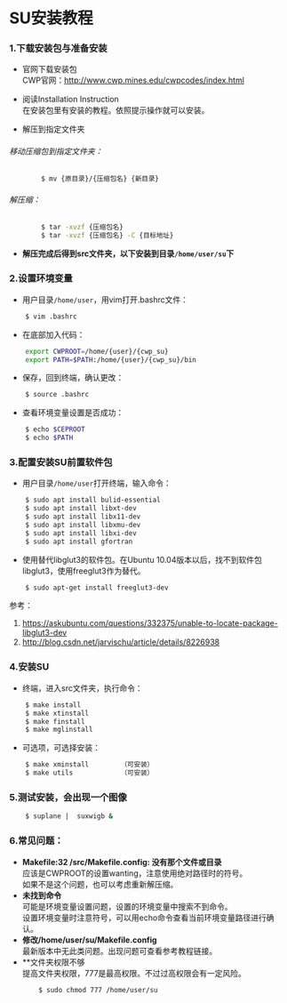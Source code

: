 SU安装教程
====

### 1.下载安装包与准备安装

* 官网下载安装包  
CWP官网：<http://www.cwp.mines.edu/cwpcodes/index.html>

* 阅读Installation Instruction  
在安装包里有安装的教程。依照提示操作就可以安装。

* 解压到指定文件夹  
###### 移动压缩包到指定文件夹：  
```Bash
		$ mv {原目录}/{压缩包名} {新目录}
```

###### 解压缩： 
```Bash
		$ tar -xvzf {压缩包名}
		$ tar -xvzf {压缩包名} -C {目标地址}
```

* **解压完成后得到src文件夹，以下安装到目录`/home/user/su`下**

### 2.设置环境变量

* 用户目录`/home/user`，用vim打开.bashrc文件：  
```Bash
	$ vim .bashrc
```

* 在底部加入代码：  
```Bash
	export CWPROOT=/home/{user}/{cwp_su}
	export PATH=$PATH:/home/{user}/{cwp_su}/bin
```
* 保存，回到终端，确认更改：  
```Bash
	$ source .bashrc
```

* 查看环境变量设置是否成功：  
```Bash
	$ echo $CEPROOT
	$ echo $PATH
```

### 3.配置安装SU前置软件包

* 用户目录`/home/user`打开终端，输入命令：  
```Bash
	$ sudo apt install bulid-essential
	$ sudo apt install libxt-dev
	$ sudo apt install libx11-dev
	$ sudo apt install libxmu-dev
	$ sudo apt install libxi-dev
	$ sudo apt install gfortran
```
* 使用替代libglut3的软件包。在Ubuntu 10.04版本以后，找不到软件包libglut3，使用freeglut3作为替代。    
```Bash
	$ sudo apt-get install freeglut3-dev
```

参考：
1. <https://askubuntu.com/questions/332375/unable-to-locate-package-libglut3-dev>
2. <http://blog.csdn.net/jarvischu/article/details/8226938>

### 4.安装SU

* 终端，进入src文件夹，执行命令：  
```Bash
	$ make install
	$ make xtinstall
	$ make finstall
	$ make mglinstall
```
* 可选项，可选择安装：  
```Bash
	$ make xminstall		（可安装）
	$ make utils			（可安装）
```

### 5.测试安装，会出现一个图像

```Bash
	$ suplane |  suxwigb &
```

### 6.常见问题：

* **Makefile:32 /src/Makefile.config: 没有那个文件或目录**  
	应该是CWPROOT的设置wanting，注意使用绝对路径时的符号。  
	如果不是这个问题，也可以考虑重新解压缩。  
* **未找到命令**  
	可能是环境变量设置问题，设置的环境变量中搜索不到命令。  
	设置环境变量时注意符号，可以用echo命令查看当前环境变量路径进行确认。  
* **修改/home/user/su/Makefile.config**  
	最新版本中无此类问题。出现问题可查看参考教程链接。  
* **文件夹权限不够  
	提高文件夹权限，777是最高权限。不过过高权限会有一定风险。  
	```Bash
		$ sudo chmod 777 /home/user/su
	```
